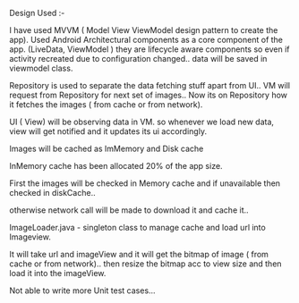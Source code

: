 

Design Used :-

I have used MVVM ( Model View ViewModel design pattern to create the app).
Used Android Architectural components as a core component of the app.
(LiveData, ViewModel )
they are lifecycle aware components so even if activity recreated due to configuration changed.. data will be saved in viewmodel class.

Repository is used to separate the data fetching stuff apart from UI..
VM will request from Repository for next set of images..
Now its on Repository how it fetches the images ( from cache or from network).



UI ( View) will be observing data in VM. so whenever we load new data, view will get notified and it updates its ui accordingly.


Images will be cached as ImMemory and Disk cache

InMemory cache has been allocated 20% of the app size.

First the images will be checked in Memory cache and if unavailable then checked in diskCache..

otherwise network call will be made to download it and cache it..

ImageLoader.java - singleton class to manage cache and load url into Imageview.

It will take url and imageView and it will get the bitmap of image ( from cache or from network)..
then resize the bitmap acc to view size and then load it into the imageView.



Not able to write more Unit test cases...
